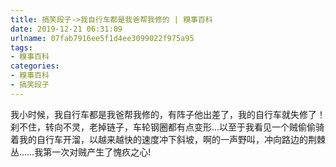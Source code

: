 ```yaml
---
title: 搞笑段子->我自行车都是我爸帮我修的 | 糗事百科
date: 2019-12-21 06:31:09
urlname: 07fab7916ee5f1d4ee3099022f975a95
tags: 
- 糗事百科
categories:
- 糗事百科
- 搞笑段子
---
```

我小时候，我自行车都是我爸帮我修的，有阵子他出差了，我的自行车就失修了！刹不住，转向不灵，老掉链子，车轮钢圈都有点变形...以至于我看见一个贼偷偷骑着我的自行车开溜，以越来越快的速度冲下斜坡，啊的一声野叫，冲向路边的荆棘丛……我第一次对贼产生了愧疚之心!


